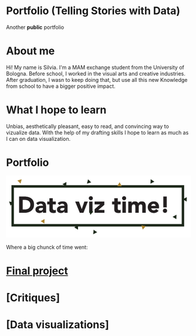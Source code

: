 # Portfolio (Telling Stories with Data)
Another **public** portfolio

# About me
Hi! My name is Silvia. I'm a MAM exchange student from the University of Bologna. Before school, I worked in the visual arts and creative industries. After graduation, I wasn to keep doing that, but use all this new Knowledge from school to have a bigger positive impact.

# What I hope to learn

Unbias, aesthetically pleasant, easy to read, and convincing way to vizualize data. With the help of my drafting skills I hope to learn as much as I can on data visualization.

# Portfolio
![image](/photos/github-01.jpg)

Where a big chunck of time went:

# [Final project](/finalproject.md)
# [Critiques]
# [Data visualizations]

